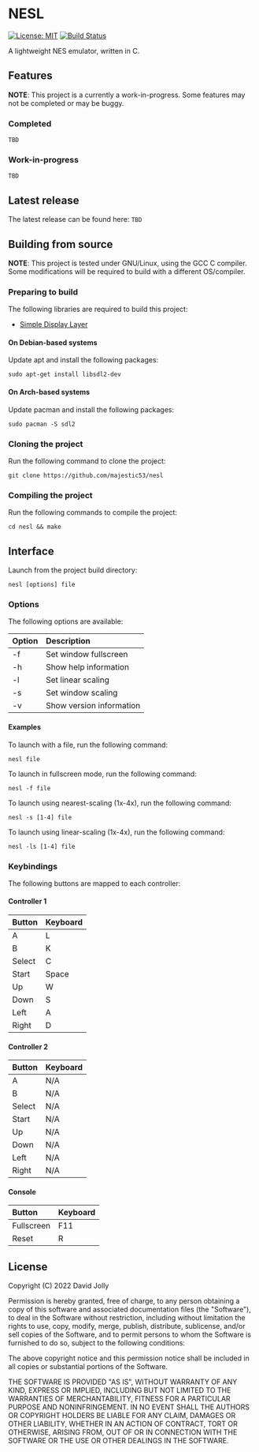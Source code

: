 # NESL

[![License: MIT](https://shields.io/badge/license-MIT-blue.svg?style=flat)](https://github.com/majestic53/nesl/blob/master/LICENSE) [![Build Status](https://github.com/majestic53/nesl/workflows/Build/badge.svg)](https://github.com/majestic53/nesl/actions/workflows/build.yml)

A lightweight NES emulator, written in C.

## Features

__NOTE__: This project is a currently a work-in-progress. Some features may not be completed or may be buggy.

### Completed

`TBD`

### Work-in-progress

`TBD`

## Latest release

The latest release can be found here: `TBD`

## Building from source

__NOTE__: This project is tested under GNU/Linux, using the GCC C compiler. Some modifications will be required to build with a different OS/compiler.

### Preparing to build

The following libraries are required to build this project:
* [Simple Display Layer](https://www.libsdl.org/)

#### On Debian-based systems

Update apt and install the following packages:

```
sudo apt-get install libsdl2-dev
```

#### On Arch-based systems

Update pacman and install the following packages:

```
sudo pacman -S sdl2
```

### Cloning the project

Run the following command to clone the project:

```
git clone https://github.com/majestic53/nesl
```

### Compiling the project

Run the following commands to compile the project:

```
cd nesl && make
```

## Interface

Launch from the project build directory:

```
nesl [options] file
```

### Options

The following options are available:

|Option|Description             |
|:-----|:-----------------------|
|-f    |Set window fullscreen   |
|-h    |Show help information   |
|-l    |Set linear scaling      |
|-s    |Set window scaling      |
|-v    |Show version information|

#### Examples

To launch with a file, run the following command:

```
nesl file
```

To launch in fullscreen mode, run the following command:

```
nesl -f file
```

To launch using nearest-scaling (1x-4x), run the following command:

```
nesl -s [1-4] file
```

To launch using linear-scaling (1x-4x), run the following command:

```
nesl -ls [1-4] file
```

### Keybindings

The following buttons are mapped to each controller:

#### Controller 1

|Button |Keyboard|
|:------|:-------|
|A      |L       |
|B      |K       |
|Select |C       |
|Start  |Space   |
|Up     |W       |
|Down   |S       |
|Left   |A       |
|Right  |D       |

#### Controller 2

|Button |Keyboard|
|:------|:-------|
|A      |N/A     |
|B      |N/A     |
|Select |N/A     |
|Start  |N/A     |
|Up     |N/A     |
|Down   |N/A     |
|Left   |N/A     |
|Right  |N/A     |

#### Console

|Button    |Keyboard|
|:---------|:-------|
|Fullscreen|F11     |
|Reset     |R       |

## License

Copyright (C) 2022 David Jolly

Permission is hereby granted, free of charge, to any person obtaining a copy of this software and
associated documentation files (the "Software"), to deal in the Software without restriction,
including without limitation the rights to use, copy, modify, merge, publish, distribute,
sublicense, and/or sell copies of the Software, and to permit persons to whom the Software is
furnished to do so, subject to the following conditions:

The above copyright notice and this permission notice shall be included in all copies or
substantial portions of the Software.

THE SOFTWARE IS PROVIDED "AS IS", WITHOUT WARRANTY OF ANY KIND, EXPRESS OR IMPLIED,
INCLUDING BUT NOT LIMITED TO THE WARRANTIES OF MERCHANTABILITY, FITNESS FOR A
PARTICULAR PURPOSE AND NONINFRINGEMENT. IN NO EVENT SHALL THE AUTHORS OR
COPYRIGHT HOLDERS BE LIABLE FOR ANY CLAIM, DAMAGES OR OTHER LIABILITY, WHETHER IN
AN ACTION OF CONTRACT, TORT OR OTHERWISE, ARISING FROM, OUT OF OR IN CONNECTION
WITH THE SOFTWARE OR THE USE OR OTHER DEALINGS IN THE SOFTWARE.
